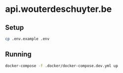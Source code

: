 # api.wouterdeschuyter.be

## Setup

```bash
cp .env.example .env
```

## Running

```bash
docker-compose -f .docker/docker-compose.dev.yml up
```
